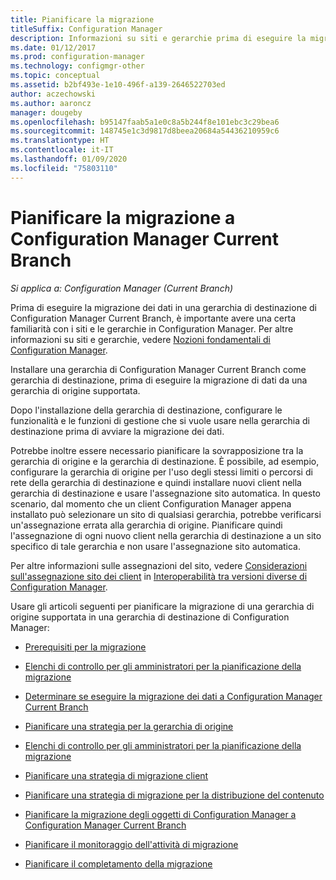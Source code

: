 ```yaml
---
title: Pianificare la migrazione
titleSuffix: Configuration Manager
description: Informazioni su siti e gerarchie prima di eseguire la migrazione di dati in una gerarchia di destinazione di Configuration Manager.
ms.date: 01/12/2017
ms.prod: configuration-manager
ms.technology: configmgr-other
ms.topic: conceptual
ms.assetid: b2bf493e-1e10-496f-a139-2646522703ed
author: aczechowski
ms.author: aaroncz
manager: dougeby
ms.openlocfilehash: b95147faab5a1e0c8a5b244f8e101ebc3c29bea6
ms.sourcegitcommit: 148745e1c3d9817d8beea20684a54436210959c6
ms.translationtype: HT
ms.contentlocale: it-IT
ms.lasthandoff: 01/09/2020
ms.locfileid: "75803110"
---
```

# <a name="plan-for-migration-to-configuration-manager-current-branch"></a>Pianificare la migrazione a Configuration Manager Current Branch

*Si applica a: Configuration Manager (Current Branch)*

Prima di eseguire la migrazione dei dati in una gerarchia di destinazione di Configuration Manager Current Branch, è importante avere una certa familiarità con i siti e le gerarchie in Configuration Manager. Per altre informazioni su siti e gerarchie, vedere [Nozioni fondamentali di Configuration Manager](../../core/understand/fundamentals.md).  

Installare una gerarchia di Configuration Manager Current Branch come gerarchia di destinazione, prima di eseguire la migrazione di dati da una gerarchia di origine supportata.  

Dopo l'installazione della gerarchia di destinazione, configurare le funzionalità e le funzioni di gestione che si vuole usare nella gerarchia di destinazione prima di avviare la migrazione dei dati.  

Potrebbe inoltre essere necessario pianificare la sovrapposizione tra la gerarchia di origine e la gerarchia di destinazione. È possibile, ad esempio, configurare la gerarchia di origine per l'uso degli stessi limiti o percorsi di rete della gerarchia di destinazione e quindi installare nuovi client nella gerarchia di destinazione e usare l'assegnazione sito automatica. In questo scenario, dal momento che un client Configuration Manager appena installato può selezionare un sito di qualsiasi gerarchia, potrebbe verificarsi un'assegnazione errata alla gerarchia di origine. Pianificare quindi l'assegnazione di ogni nuovo client nella gerarchia di destinazione a un sito specifico di tale gerarchia e non usare l'assegnazione sito automatica.  

Per altre informazioni sulle assegnazioni del sito, vedere [Considerazioni sull'assegnazione sito dei client](../../core/plan-design/hierarchy/interoperability-between-different-versions.md#BKMK_SupConfigSiteAssignment) in [Interoperabilità tra versioni diverse di Configuration Manager](../../core/plan-design/hierarchy/interoperability-between-different-versions.md).  

Usare gli articoli seguenti per pianificare la migrazione di una gerarchia di origine supportata in una gerarchia di destinazione di Configuration Manager:

-   [Prerequisiti per la migrazione](../../core/migration/prerequisites-for-migration.md)  

-   [Elenchi di controllo per gli amministratori per la pianificazione della migrazione](../../core/migration/administrator-checklists-for-migration-planning.md)  

-   [Determinare se eseguire la migrazione dei dati a Configuration Manager Current Branch](../../core/migration/determine-whether-to-migrate-data.md)  

-   [Pianificare una strategia per la gerarchia di origine](../../core/migration/planning-a-source-hierarchy-strategy.md)  

-   [Elenchi di controllo per gli amministratori per la pianificazione della migrazione](../../core/migration/administrator-checklists-for-migration-planning.md)  

-   [Pianificare una strategia di migrazione client](../../core/migration/planning-a-client-migration-strategy.md)  

-   [Pianificare una strategia di migrazione per la distribuzione del contenuto](../../core/migration/planning-a-content-deployment-migration-strategy.md)  

-   [Pianificare la migrazione degli oggetti di Configuration Manager a Configuration Manager Current Branch](../../core/migration/planning-for-the-migration-of-objects.md)  

-   [Pianificare il monitoraggio dell'attività di migrazione](../../core/migration/planning-to-monitor-migration-activity.md)  

-   [Pianificare il completamento della migrazione](../../core/migration/planning-to-complete-migration.md)  
